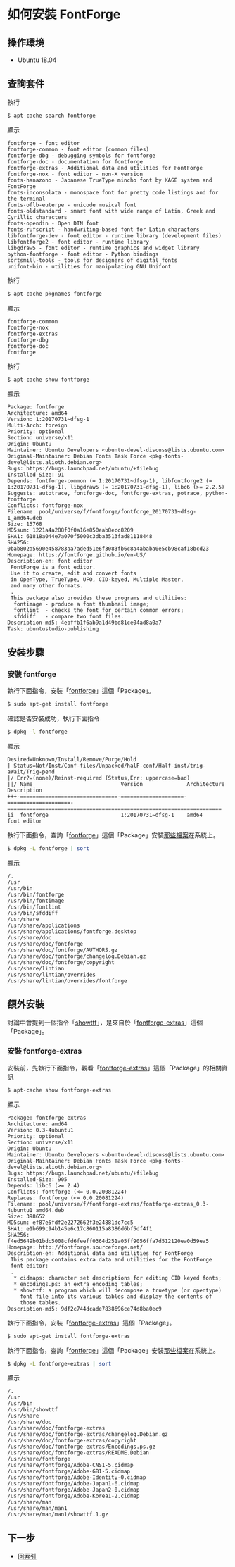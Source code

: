 
# 如何安裝 FontForge


## 操作環境

* Ubuntu 18.04

## 查詢套件

執行

``` sh
$ apt-cache search fontforge
```

顯示

```
fontforge - font editor
fontforge-common - font editor (common files)
fontforge-dbg - debugging symbols for fontforge
fontforge-doc - documentation for fontforge
fontforge-extras - Additional data and utilities for FontForge
fontforge-nox - font editor - non-X version
fonts-hanazono - Japanese TrueType mincho font by KAGE system and FontForge
fonts-inconsolata - monospace font for pretty code listings and for the terminal
fonts-oflb-euterpe - unicode musical font
fonts-oldstandard - smart font with wide range of Latin, Greek and Cyrillic characters
fonts-opendin - Open DIN font
fonts-rufscript - handwriting-based font for Latin characters
libfontforge-dev - font editor - runtime library (development files)
libfontforge2 - font editor - runtime library
libgdraw5 - font editor - runtime graphics and widget library
python-fontforge - font editor - Python bindings
sortsmill-tools - tools for designers of digital fonts
unifont-bin - utilities for manipulating GNU Unifont
```

執行

``` sh
$ apt-cache pkgnames fontforge
```

顯示

```
fontforge-common
fontforge-nox
fontforge-extras
fontforge-dbg
fontforge-doc
fontforge
```

執行

``` sh
$ apt-cache show fontforge
```

顯示

```
Package: fontforge
Architecture: amd64
Version: 1:20170731~dfsg-1
Multi-Arch: foreign
Priority: optional
Section: universe/x11
Origin: Ubuntu
Maintainer: Ubuntu Developers <ubuntu-devel-discuss@lists.ubuntu.com>
Original-Maintainer: Debian Fonts Task Force <pkg-fonts-devel@lists.alioth.debian.org>
Bugs: https://bugs.launchpad.net/ubuntu/+filebug
Installed-Size: 91
Depends: fontforge-common (= 1:20170731~dfsg-1), libfontforge2 (= 1:20170731~dfsg-1), libgdraw5 (= 1:20170731~dfsg-1), libc6 (>= 2.2.5)
Suggests: autotrace, fontforge-doc, fontforge-extras, potrace, python-fontforge
Conflicts: fontforge-nox
Filename: pool/universe/f/fontforge/fontforge_20170731~dfsg-1_amd64.deb
Size: 15768
MD5sum: 1221a4a288f0f0a16e850eab8ecc8209
SHA1: 61818a044e7a070f5000c3dba3513fad81118448
SHA256: 0bab802a5690e458783aa7aded51e6f3083fb6c8a4ababa0e5cb98caf18bcd23
Homepage: https://fontforge.github.io/en-US/
Description-en: font editor
 FontForge is a font editor.
 Use it to create, edit and convert fonts
 in OpenType, TrueType, UFO, CID-keyed, Multiple Master,
 and many other formats.
 .
 This package also provides these programs and utilities:
  fontimage - produce a font thumbnail image;
  fontlint  - checks the font for certain common errors;
  sfddiff   - compare two font files.
Description-md5: 4ebffb1f6ab9a1d49bd81ce04ad8a0a7
Task: ubuntustudio-publishing
```


## 安裝步驟

### 安裝 fontforge

執行下面指令，安裝「[fontforge](https://packages.ubuntu.com/bionic/fontforge)」這個「Package」。

``` sh
$ sudo apt-get install fontforge
```

確認是否安裝成功，執行下面指令

``` sh
$ dpkg -l fontforge
```

顯示

```
Desired=Unknown/Install/Remove/Purge/Hold
| Status=Not/Inst/Conf-files/Unpacked/halF-conf/Half-inst/trig-aWait/Trig-pend
|/ Err?=(none)/Reinst-required (Status,Err: uppercase=bad)
||/ Name                            Version              Architecture         Description
+++-===============================-====================-====================-====================================================================
ii  fontforge                       1:20170731~dfsg-1    amd64                font editor
```

執行下面指令，查詢「[fontforge](https://packages.ubuntu.com/bionic/fontforge)」這個「Package」安裝[那些檔案](https://packages.ubuntu.com/bionic/amd64/fontforge/filelist)在系統上。

``` sh
$ dpkg -L fontforge | sort
```

顯示

```
/.
/usr
/usr/bin
/usr/bin/fontforge
/usr/bin/fontimage
/usr/bin/fontlint
/usr/bin/sfddiff
/usr/share
/usr/share/applications
/usr/share/applications/fontforge.desktop
/usr/share/doc
/usr/share/doc/fontforge
/usr/share/doc/fontforge/AUTHORS.gz
/usr/share/doc/fontforge/changelog.Debian.gz
/usr/share/doc/fontforge/copyright
/usr/share/lintian
/usr/share/lintian/overrides
/usr/share/lintian/overrides/fontforge
```

## 額外安裝

討論中會提到一個指令「[showttf](http://manpages.ubuntu.com/manpages/bionic/en/man1/showttf.1.html)」，是來自於「[fontforge-extras](https://packages.ubuntu.com/bionic/fontforge-extras)」這個「Package」。

### 安裝 fontforge-extras

安裝前，先執行下面指令，觀看「[fontforge-extras](https://packages.ubuntu.com/bionic/fontforge-extras)」這個「Package」的相關資訊

``` sh
$ apt-cache show fontforge-extras
```

顯示

```
Package: fontforge-extras
Architecture: amd64
Version: 0.3-4ubuntu1
Priority: optional
Section: universe/x11
Origin: Ubuntu
Maintainer: Ubuntu Developers <ubuntu-devel-discuss@lists.ubuntu.com>
Original-Maintainer: Debian Fonts Task Force <pkg-fonts-devel@lists.alioth.debian.org>
Bugs: https://bugs.launchpad.net/ubuntu/+filebug
Installed-Size: 905
Depends: libc6 (>= 2.4)
Conflicts: fontforge (<= 0.0.20081224)
Replaces: fontforge (<= 0.0.20081224)
Filename: pool/universe/f/fontforge-extras/fontforge-extras_0.3-4ubuntu1_amd64.deb
Size: 398652
MD5sum: ef87e5fdf2e2272662f3e24881dc7cc5
SHA1: e1b699c94b145e6c17c860115a8386d6bf5df4f1
SHA256: f4ed5649b01bdc5008cfd6feeff0364d251a05ff9056ffa7d512120ea0d59ea5
Homepage: http://fontforge.sourceforge.net/
Description-en: Additional data and utilities for FontForge
 This package contains extra data and utilities for the FontForge
 font editor:
 .
  * cidmaps: character set descriptions for editing CID keyed fonts;
  * encodings.ps: an extra encoding tables;
  * showttf: a program which will decompose a truetype (or opentype)
    font file into its various tables and display the contents of
    those tables.
Description-md5: 9df2c744dcade7838696ce74d8ba0ec9
```

執行下面指令，安裝「[fontforge-extras](https://packages.ubuntu.com/bionic/fontforge-extras)」這個「Package」。

``` sh
$ sudo apt-get install fontforge-extras
```

執行下面指令，查詢「[fontforge](https://packages.ubuntu.com/bionic/fontforge-extras)」這個「Package」安裝[那些檔案](https://packages.ubuntu.com/bionic/amd64/fontforge-extras/filelist)在系統上。

``` sh
$ dpkg -L fontforge-extras | sort
```

顯示

```
/.
/usr
/usr/bin
/usr/bin/showttf
/usr/share
/usr/share/doc
/usr/share/doc/fontforge-extras
/usr/share/doc/fontforge-extras/changelog.Debian.gz
/usr/share/doc/fontforge-extras/copyright
/usr/share/doc/fontforge-extras/Encodings.ps.gz
/usr/share/doc/fontforge-extras/README.Debian
/usr/share/fontforge
/usr/share/fontforge/Adobe-CNS1-5.cidmap
/usr/share/fontforge/Adobe-GB1-5.cidmap
/usr/share/fontforge/Adobe-Identity-0.cidmap
/usr/share/fontforge/Adobe-Japan1-6.cidmap
/usr/share/fontforge/Adobe-Japan2-0.cidmap
/usr/share/fontforge/Adobe-Korea1-2.cidmap
/usr/share/man
/usr/share/man/man1
/usr/share/man/man1/showttf.1.gz
```




## 下一步

* [回索引](all.md)
